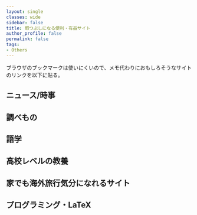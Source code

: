 ```yaml
---
layout: single
classes: wide
sidebar: false
title: 暇つぶしになる便利・有益サイト
author_profile: false
permalink: false
tags:
- Others
---
```

ブラウザのブックマークは使いにくいので、メモ代わりにおもしろそうなサイトのリンクを以下に貼る。

## ニュース/時事

## 調べもの

## 語学

## 高校レベルの教養

## 家でも海外旅行気分になれるサイト

## プログラミング・LaTeX
